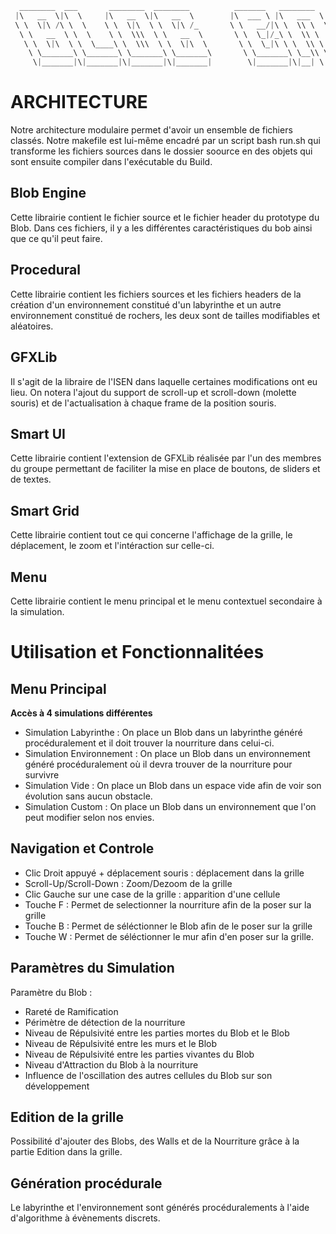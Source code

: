 ```rs
  ________  ___       ________  ________          _______   ________   ________  ___  ________   _______      
 |\   __  \|\  \     |\   __  \|\   __  \        |\  ___ \ |\   ___  \|\   ____\|\  \|\   ___  \|\  ___ \     
 \ \  \|\ /\ \  \    \ \  \|\  \ \  \|\ /_       \ \   __/|\ \  \\ \  \ \  \___|\ \  \ \  \\ \  \ \   __/|    
  \ \   __  \ \  \    \ \  \\\  \ \   __  \       \ \  \_|/_\ \  \\ \  \ \  \  __\ \  \ \  \\ \  \ \  \_|/__  
   \ \  \|\  \ \  \____\ \  \\\  \ \  \|\  \       \ \  \_|\ \ \  \\ \  \ \  \|\  \ \  \ \  \\ \  \ \  \_|\ \ 
    \ \_______\ \_______\ \_______\ \_______\       \ \_______\ \__\\ \__\ \_______\ \__\ \__\\ \__\ \_______\
     \|_______|\|_______|\|_______|\|_______|        \|_______|\|__| \|__|\|_______|\|__|\|__| \|__|\|_______|
```


# ARCHITECTURE

Notre architecture modulaire permet d'avoir un ensemble de fichiers classés. Notre makefile est lui-même encadré par un script bash run.sh qui transforme les fichiers sources dans le dossier soource en des objets qui sont ensuite compiler dans l'exécutable du Build.

## Blob Engine

Cette librairie contient le fichier source et le fichier header du prototype du Blob. Dans ces fichiers, il y a les différentes caractéristiques du bob ainsi que ce qu'il peut faire.

## Procedural

Cette librairie  contient les fichiers sources et les fichiers headers de la création d'un environnement constitué d'un labyrinthe et un autre environnement constitué de rochers, les deux sont de tailles modifiables et aléatoires.

## GFXLib

Il s'agit de la libraire de l'ISEN dans laquelle certaines modifications ont eu lieu. On notera l'ajout du support de scroll-up et scroll-down (molette souris) et de l'actualisation à chaque frame de la position souris.

## Smart UI

Cette librairie contient l'extension de GFXLib réalisée par l'un des membres du groupe permettant de faciliter la mise en place de boutons, de sliders et de textes.


## Smart Grid

Cette librairie contient tout ce qui concerne l'affichage de la grille, le déplacement, le zoom et l'intéraction sur celle-ci.

## Menu

Cette librairie contient le menu principal et le menu contextuel secondaire à la simulation.

# Utilisation et Fonctionnalitées

## Menu Principal

**Accès à 4 simulations différentes**
- Simulation Labyrinthe : On place un Blob dans un labyrinthe généré procéduralement et il doit trouver la nourriture dans celui-ci.
- Simulation Environnement : On place un Blob dans un environnement généré procéduralement où il devra trouver de la nourriture pour survivre
- Simulation Vide : On place un Blob dans un espace vide afin de voir son évolution sans aucun obstacle.
- Simulation Custom : On place un Blob dans un environnement que l'on peut modifier selon nos envies.


## Navigation et Controle

- Clic Droit appuyé + déplacement souris : déplacement dans la grille
- Scroll-Up/Scroll-Down : Zoom/Dezoom de la grille
- Clic Gauche sur une case de la grille : apparition d'une cellule
- Touche F : Permet de selectionner la nourriture afin de la poser sur la grille
- Touche B : Permet de séléctionner le Blob afin de le poser sur la grille
- Touche W : Permet de séléctionner le mur afin d'en poser sur la grille.


## Paramètres du Simulation

Paramètre du Blob : 
- Rareté de Ramification
- Périmètre de détection de la nourriture
- Niveau de Répulsivité entre les parties mortes du Blob et le Blob
- Niveau de Répulsivité entre les murs et le Blob
- Niveau de Répulsivité entre les parties vivantes du Blob
- Niveau d'Attraction du Blob à la nourriture
- Influence de l'oscillation des autres cellules du Blob sur son développement

## Edition de la grille

Possibilité d'ajouter des Blobs, des Walls et de la Nourriture grâce à la partie Edition dans la grille.


## Génération procédurale

Le labyrinthe et l'environnement sont générés procéduralements à l'aide d'algorithme à évènements discrets.